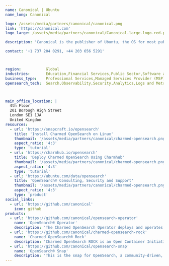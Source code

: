 ```yaml
---
name: Canonical | Ubuntu
name_long: Canonical

logo: /assets/media/partners/canonical/canonical.png
link: 'https://canonical.com'
logo_large: /assets/media/partners/canonical/Canonical-large-logo-red.png

description: 'Canonical is the publisher of Ubuntu, the OS for most public cloud workloads as well as the emerging categories of smart gateways, self-driving cars and advanced robots. Canonical provides enterprise<p>security, support and services to commercial users of Ubuntu.On the data solutions front, Canonical provides consulting, support, security and managed services for data technologies, such as PostgreSQL®, MySQL®, Apache Kafka®, Apache Spark®, MongoDB®, Redis® and OpenSearch®, on any cloud.</p><p>Established in 2004, Canonical is a privately held company.'

contact: '+1 737 204 0291, +44 203 656 5291'



region:           Global
industries:       Education,Financial Services,Public Sector,Software and Technology
business_type:    Professional Services,Managed Services Provider (MSP),Consultancy
opensearch_tech:  Search,Observability,Security,Analytics,Logs and Metrics



main_office_location: |
  4th Floor
  201 Borough High Street
  London SE1 1JA
  United Kingdom
resources:
  - url: 'https://snapcraft.io/opensearch'
    title: 'Install Charmed OpenSearch on Linux'
    thumbnail: '/assets/media/partners/canonical/charmed-opensearch.png'
    aspect_ratio: '4:3'
    type: 'tutorial'
  - url: 'https://charmhub.io/opensearch'
    title: 'Deploy Charmed OpenSearch Using Charmhub'
    thumbnail: '/assets/media/partners/canonical/charmed-opensearch.png'
    aspect_ratio: '4:3'
    type: 'tutorial'
  - url: 'https://ubuntu.com/data/opensearch'
    title: 'OpenSearch® Consulting, Security and Support'
    thumbnail: '/assets/media/partners/canonical/charmed-opensearch.png'
    aspect_ratio: '4:3'
    type: 'product'
social_links:
  - url: 'https://github.com/canonical'
    icon: github
products:
  - url: 'https://github.com/canonical/opensearch-operator'
    name: 'OpenSearch® Operator'
    description: 'The Charmed OpenSearch Operator deploys and operates the OpenSearch software on VMs and machine clusters.'
  - url: 'https://github.com/canonical/charmed-opensearch-rock'
    name: 'Charmed OpenSearch® Rock'
    description: 'Charmed OpenSearch ROCK is an Open Container Initiative (OCI) image derived from the Charmed OpenSearch Snap. The tool used to create this ROCK is called Rockcraft.'
  - url: 'https://github.com/canonical/opensearch-snap'
    name: 'OpenSearch® Snap'
    description: 'This is the snap for OpenSearch, a community-driven, Apache 2.0-licensed open source search and analytics suite that makes it easy to ingest, search, visualize, and analyze data.'
---
```

